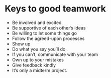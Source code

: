 # Keys to good teamwork

- Be involved and excited
- Be supportive of each other’s ideas
- Be willing to let some things go
- Follow the agreed-upon processes
- Show up
- Do what you say you’ll do
- If you can’t, communicate with your team
- Own up to your mistakes
- Give feedback kindly
- It’s only a midterm project.
